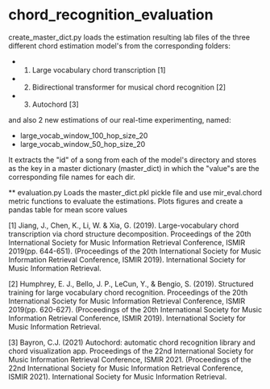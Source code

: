 # chord_recognition_evaluation

create_master_dict.py loads the estimation resulting lab files of the three different chord estimation model's from the corresponding folders:

- 1. Large vocabulary chord transcription [1]
- 2. Bidirectional transformer for musical chord recognition [2] 
- 3. Autochord [3]

and also 2 new estimations of our real-time experimenting, named:

- large_vocab_window_100_hop_size_20
- large_vocab_window_50_hop_size_20

It extracts the "id" of a song from each of the model's directory and stores as the key in a master dictionary (master_dict) in which the "value"s are the corresponding file names for each dir.

** evaluation.py
Loads the master_dict.pkl pickle file and use mir_eval.chord metric functions to evaluate the estimations. Plots figures and create a pandas table for mean score values

[1] Jiang, J., Chen, K., Li, W. & Xia, G. (2019). Large-vocabulary chord transcription via chord structure decomposition. Proceedings of the 20th International Society for Music Information Retrieval Conference, ISMIR 2019(pp. 644-651). (Proceedings of the 20th International Society for Music Information Retrieval Conference, ISMIR 2019). International Society for Music Information Retrieval.

[2] Humphrey, E. J., Bello, J. P., LeCun, Y., & Bengio, S. (2019). Structured training for large vocabulary chord recognition. Proceedings of the 20th International Society for Music Information Retrieval Conference, ISMIR 2019(pp. 620-627). (Proceedings of the 20th International Society for Music Information Retrieval Conference, ISMIR 2019). International Society for Music Information Retrieval.

[3] Bayron, C.J. (2021) Autochord: automatic chord recognition library and chord visualization app. Proceedings of the 22nd International Society for Music Information Retrieval Conference, ISMIR 2021. (Proceedings of the 22nd International Society for Music Information Retrieval Conference, ISMIR 2021). International Society for Music Information Retrieval.


